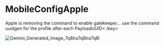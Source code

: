 # MobileConfigApple
Apple is removing the command to enable gatekeeper... use the command uuidgen for the profile after each <key >PayloadUUID< /key>



![Gemini_Generated_Image_7q8lra7q8lra7q8l](https://github.com/user-attachments/assets/b19a441a-7c63-4ce2-91b0-4955b2563a80)
